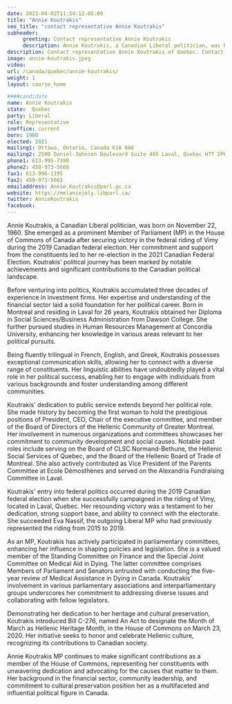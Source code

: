 ```yaml
---
date: 2023-04-02T11:54:12-05:00
title: "Annie Koutrakis"
seo_title: "contact representative Annie Koutrakis"
subheader:
     greeting: Contact representative Annie Koutrakis
     description: Annie Koutrakis, a Canadian Liberal politician, was born on November 22, 1960.
description: Contact representative Annie Koutrakis of Quebec. Contact information for Annie Koutrakis includes email address, phone number, and mailing address.
image: annie-koutrakis.jpeg
video:
url: /canada/quebec/annie-koutrakis/
weight: 1
layout: course_home

####candidate
name: Annie Koutrakis
state:	Quebec
party: Liberal
role: Representative
inoffice: current
born: 1960
elected: 2021
mailing1: Ottawa, Ontario, Canada K1A 0A6
mailing2: 2500 Daniel-Johnson Boulevard Suite 405 Laval, Quebec H7T 2P6
phone1: 613-995-7398
phone2: 450-973-5660
fax1: 613-996-1195
fax2: 450-973-5661
emailaddress: Annie.Koutrakis@parl.gc.ca
website: https://melaniejoly.libparl.ca/
twitter: AnnieKoutrakis
facebook:
---
```


Annie Koutrakis, a Canadian Liberal politician, was born on November 22, 1960. She emerged as a prominent Member of Parliament (MP) in the House of Commons of Canada after securing victory in the federal riding of Vimy during the 2019 Canadian federal election. Her commitment and support from the constituents led to her re-election in the 2021 Canadian Federal Election. Koutrakis' political journey has been marked by notable achievements and significant contributions to the Canadian political landscape.

Before venturing into politics, Koutrakis accumulated three decades of experience in investment firms. Her expertise and understanding of the financial sector laid a solid foundation for her political career. Born in Montreal and residing in Laval for 26 years, Koutrakis obtained her Diploma in Social Sciences/Business Administration from Dawson College. She further pursued studies in Human Resources Management at Concordia University, enhancing her knowledge in various areas relevant to her political pursuits.

Being fluently trilingual in French, English, and Greek, Koutrakis possesses exceptional communication skills, allowing her to connect with a diverse range of constituents. Her linguistic abilities have undoubtedly played a vital role in her political success, enabling her to engage with individuals from various backgrounds and foster understanding among different communities.

Koutrakis' dedication to public service extends beyond her political role. She made history by becoming the first woman to hold the prestigious positions of President, CEO, Chair of the executive committee, and member of the Board of Directors of the Hellenic Community of Greater Montreal. Her involvement in numerous organizations and committees showcases her commitment to community development and social causes. Notable past roles include serving on the Board of CLSC Normand-Bethune, the Hellenic Social Services of Quebec, and the Board of the Hellenic Board of Trade of Montreal. She also actively contributed as Vice President of the Parents Committee at Ecole Démosthènes and served on the Alexandria Fundraising Committee in Laval.

Koutrakis' entry into federal politics occurred during the 2019 Canadian federal election when she successfully campaigned in the riding of Vimy, located in Laval, Quebec. Her resounding victory was a testament to her dedication, strong support base, and ability to connect with the electorate. She succeeded Eva Nassif, the outgoing Liberal MP who had previously represented the riding from 2015 to 2019.

As an MP, Koutrakis has actively participated in parliamentary committees, enhancing her influence in shaping policies and legislation. She is a valued member of the Standing Committee on Finance and the Special Joint Committee on Medical Aid in Dying. The latter committee comprises Members of Parliament and Senators entrusted with conducting the five-year review of Medical Assistance in Dying in Canada. Koutrakis' involvement in various parliamentary associations and interparliamentary groups underscores her commitment to addressing diverse issues and collaborating with fellow legislators.

Demonstrating her dedication to her heritage and cultural preservation, Koutrakis introduced Bill C-276, named An Act to designate the Month of March as Hellenic Heritage Month, in the House of Commons on March 23, 2020. Her initiative seeks to honor and celebrate Hellenic culture, recognizing its contributions to Canadian society.

Annie Koutrakis MP continues to make significant contributions as a member of the House of Commons, representing her constituents with unwavering dedication and advocating for the causes that matter to them. Her background in the financial sector, community leadership, and commitment to cultural preservation position her as a multifaceted and influential political figure in Canada.
